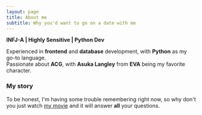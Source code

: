 ```yaml
---
layout: page
title: About me
subtitle: Why you'd want to go on a date with me
---
```


**INFJ-A | Highly Sensitive | Python Dev**

Experienced in **frontend** and **database** development, with **Python** as my go-to language.  
Passionate about **ACG**, with **Asuka Langley** from **EVA** being my favorite character.


### My story

To be honest, I'm having some trouble remembering right now, so why don't you just watch [my movie](https://en.wikipedia.org/wiki/The_Princess_Bride_%28film%29) and it will answer **all** your questions.
